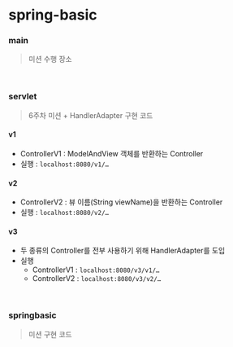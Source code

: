 # spring-basic

### main

> 미션 수행 장소

<br/>

### servlet

> 6주차 미션 + HandlerAdapter 구현 코드

#### v1

- ControllerV1 : ModelAndView 객체를 반환하는 Controller
- 실행 : `localhost:8080/v1/…`

#### v2

- ControllerV2 : 뷰 이름(String viewName)을 반환하는 Controller
- 실행 : `localhost:8080/v2/…`

#### v3

- 두 종류의 Controller를 전부 사용하기 위해 HandlerAdapter를 도입
- 실행
    - ControllerV1 : `localhost:8080/v3/v1/…`
    - ControllerV2 : `localhost:8080/v3/v2/…`

<br/>

### springbasic

> 미션 구현 코드
